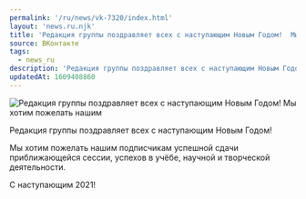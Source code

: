 ```yaml
---
permalink: '/ru/news/vk-7320/index.html'
layout: 'news.ru.njk'
title: 'Редакция группы поздравляет всех с наступающим Новым Годом!  Мы хотим пожелать нашим подписчика'
source: ВКонтакте
tags:
  - news_ru
description: 'Редакция группы поздравляет всех с наступающим Новым Годом!  Мы хотим пожелать нашим'
updatedAt: 1609408860
---
```

![Редакция группы поздравляет всех с наступающим Новым Годом!  Мы хотим пожелать нашим](https://sun9-23.userapi.com/impg/bokYJ0y2Zjwpo7TG_BnpvprgDu0BDF_yCEjrPQ/GWxS4zvh9sc.jpg?size=1280x1280&quality=96&proxy=1&sign=5342260a588d9902494e8a907e5e5f01&c_uniq_tag=GZdzwlL4q3NpSvBJRVWoT8BLjYsGHZ10GmlsrYK6xLk&type=album)

Редакция группы поздравляет всех с наступающим Новым Годом!

Мы хотим пожелать нашим подписчикам успешной сдачи приближающейся сессии, успехов в учёбе, научной и творческой деятельности.

С наступающим 2021!
